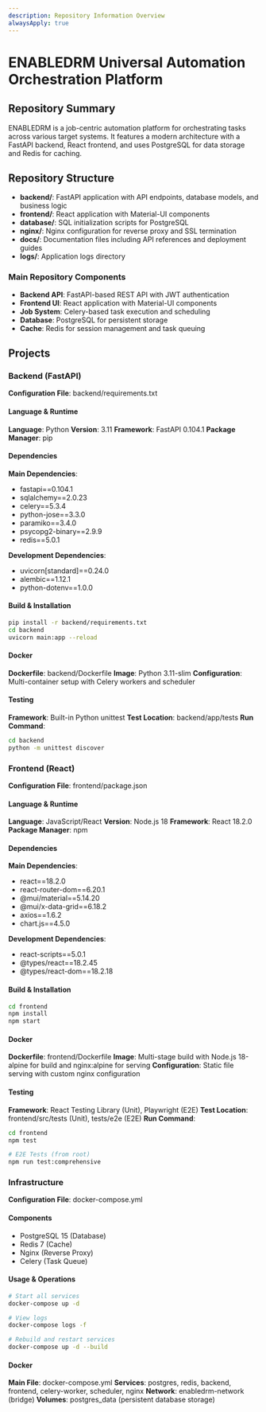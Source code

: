 ```yaml
---
description: Repository Information Overview
alwaysApply: true
---
```


# ENABLEDRM Universal Automation Orchestration Platform

## Repository Summary
ENABLEDRM is a job-centric automation platform for orchestrating tasks across various target systems. It features a modern architecture with a FastAPI backend, React frontend, and uses PostgreSQL for data storage and Redis for caching.

## Repository Structure
- **backend/**: FastAPI application with API endpoints, database models, and business logic
- **frontend/**: React application with Material-UI components
- **database/**: SQL initialization scripts for PostgreSQL
- **nginx/**: Nginx configuration for reverse proxy and SSL termination
- **docs/**: Documentation files including API references and deployment guides
- **logs/**: Application logs directory

### Main Repository Components
- **Backend API**: FastAPI-based REST API with JWT authentication
- **Frontend UI**: React application with Material-UI components
- **Job System**: Celery-based task execution and scheduling
- **Database**: PostgreSQL for persistent storage
- **Cache**: Redis for session management and task queuing

## Projects

### Backend (FastAPI)
**Configuration File**: backend/requirements.txt

#### Language & Runtime
**Language**: Python
**Version**: 3.11
**Framework**: FastAPI 0.104.1
**Package Manager**: pip

#### Dependencies
**Main Dependencies**:
- fastapi==0.104.1
- sqlalchemy==2.0.23
- celery==5.3.4
- python-jose==3.3.0
- paramiko==3.4.0
- psycopg2-binary==2.9.9
- redis==5.0.1

**Development Dependencies**:
- uvicorn[standard]==0.24.0
- alembic==1.12.1
- python-dotenv==1.0.0

#### Build & Installation
```bash
pip install -r backend/requirements.txt
cd backend
uvicorn main:app --reload
```

#### Docker
**Dockerfile**: backend/Dockerfile
**Image**: Python 3.11-slim
**Configuration**: Multi-container setup with Celery workers and scheduler

#### Testing
**Framework**: Built-in Python unittest
**Test Location**: backend/app/tests
**Run Command**:
```bash
cd backend
python -m unittest discover
```

### Frontend (React)
**Configuration File**: frontend/package.json

#### Language & Runtime
**Language**: JavaScript/React
**Version**: Node.js 18
**Framework**: React 18.2.0
**Package Manager**: npm

#### Dependencies
**Main Dependencies**:
- react==18.2.0
- react-router-dom==6.20.1
- @mui/material==5.14.20
- @mui/x-data-grid==6.18.2
- axios==1.6.2
- chart.js==4.5.0

**Development Dependencies**:
- react-scripts==5.0.1
- @types/react==18.2.45
- @types/react-dom==18.2.18

#### Build & Installation
```bash
cd frontend
npm install
npm start
```

#### Docker
**Dockerfile**: frontend/Dockerfile
**Image**: Multi-stage build with Node.js 18-alpine for build and nginx:alpine for serving
**Configuration**: Static file serving with custom nginx configuration

#### Testing
**Framework**: React Testing Library (Unit), Playwright (E2E)
**Test Location**: frontend/src/tests (Unit), tests/e2e (E2E)
**Run Command**:
```bash
cd frontend
npm test

# E2E Tests (from root)
npm run test:comprehensive
```

### Infrastructure
**Configuration File**: docker-compose.yml

#### Components
- PostgreSQL 15 (Database)
- Redis 7 (Cache)
- Nginx (Reverse Proxy)
- Celery (Task Queue)

#### Usage & Operations
```bash
# Start all services
docker-compose up -d

# View logs
docker-compose logs -f

# Rebuild and restart services
docker-compose up -d --build
```

#### Docker
**Main File**: docker-compose.yml
**Services**: postgres, redis, backend, frontend, celery-worker, scheduler, nginx
**Network**: enabledrm-network (bridge)
**Volumes**: postgres_data (persistent database storage)